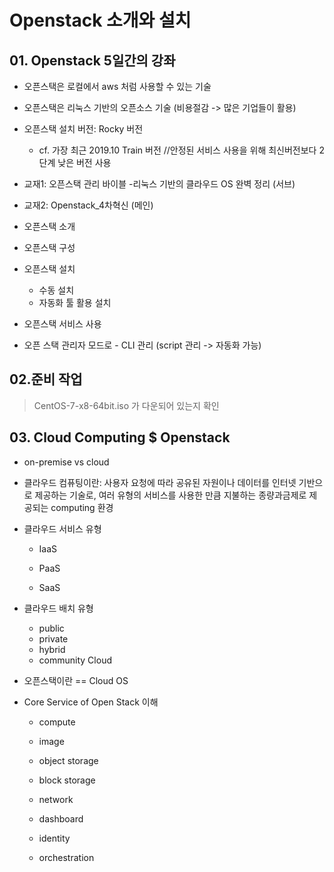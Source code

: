 # Openstack 소개와 설치

## 01. Openstack 5일간의 강좌 

- 오픈스택은 로컬에서 aws 처럼 사용할 수 있는 기술
- 오픈스택은 리눅스 기반의 오픈소스 기술 (비용절감 -> 많은 기업들이 활용)
- 오픈스택 설치 버전: Rocky 버전
  - cf. 가장 최근 2019.10 Train 버전 //안정된 서비스 사용을 위해 최신버전보다 2단계 낮은 버전 사용
- 교재1: 오픈스택 관리 바이블 -리눅스 기반의 클라우드 OS 완벽 정리 (서브)
- 교재2: Openstack_4차혁신 (메인)



- 오픈스택 소개
- 오픈스택 구성
- 오픈스택 설치
  - 수동 설치
  - 자동화 툴 활용 설치
- 오픈스택 서비스 사용
- 오픈 스택 관리자 모드로 - CLI 관리 (script 관리 -> 자동화 가능)



## 02.준비 작업

> CentOS-7-x8-64bit.iso 가 다운되어 있는지 확인



## 03. Cloud Computing $ Openstack

- on-premise vs cloud

-  클라우드 컴퓨팅이란: 사용자 요청에 따라 공유된 자원이나 데이터를 인터넷 기반으로 제공하는 기술로, 여러 유형의 서비스를 사용한 만큼 지불하는 종량과금제로 제공되는 computing 환경

  

- 클라우드 서비스 유형

  - IaaS

  - PaaS

  - SaaS

    

- 클라우드 배치 유형

  - public
  - private
  - hybrid
  - community Cloud



- 오픈스택이란 == Cloud OS



- Core Service of Open Stack 이해

  - compute

  - image

  - object storage

  - block storage

  - network

  - dashboard

  - identity

  - orchestration

    